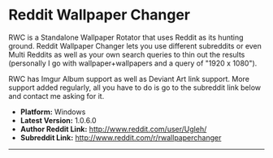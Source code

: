 Reddit Wallpaper Changer
==========
RWC is a Standalone Wallpaper Rotator that uses Reddit as its hunting ground. Reddit Wallpaper Changer lets you use different subreddits or even Multi Reddits as well as your own search queries to thin out the results (personally I go with wallpaper+wallpapers and a query of "1920 x 1080").

RWC has Imgur Album support as well as Deviant Art link support. More support added regularly, all you have to do is go to the subreddit link below and contact me asking for it.
- __Platform:__ Windows
- __Latest Version:__ 1.0.6.0
- __Author Reddit Link:__ http://www.reddit.com/user/Ugleh/
- __Subreddit Link:__ http://www.reddit.com/r/rwallpaperchanger 

---------------------------------------
